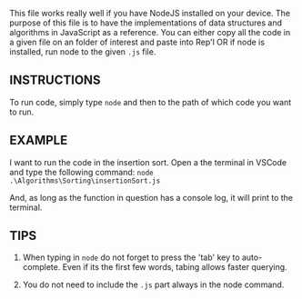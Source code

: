 This file works really well if you have NodeJS installed on your device. The purpose of this file is to have
the implementations of data structures and algorithms in JavaScript as a reference. You can either copy all the code in
a given file on an folder of interest and paste into Rep'l OR if node is installed, run node to the given `.js` file.

## INSTRUCTIONS
To run code, simply type `node` and then to the path of which code you want to run.

## EXAMPLE
I want to run the code in the insertion sort. Open a the terminal in VSCode and type the following command:
`node .\Algorithms\Sorting\insertionSort.js`

And, as long as the function in question has a console log, it will print to the terminal.

## TIPS
1. When typing in `node` do not forget to press the 'tab' key to auto-complete. Even if its the
first few words, tabing allows faster querying.

2. You do not need to include the `.js` part always in the node command.
